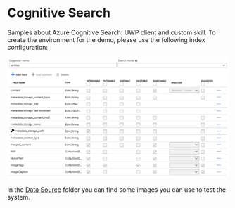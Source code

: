 # Cognitive Search

Samples about Azure Cognitive Search: UWP client and custom skill. To create the environment for the demo, please use the following index configuration:

![Index configuration](https://raw.githubusercontent.com/DotNetToscana/CognitiveSearch/master/Configuration/IndexConfiguration.png)

In the [Data Source](Data%20Source) folder you can find some images you can use to test the system.
